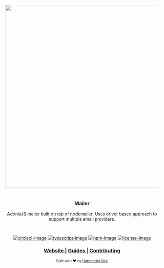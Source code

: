 <div align="center">
  <img src="https://res.cloudinary.com/adonisjs/image/upload/q_100/v1558612869/adonis-readme_zscycu.jpg" width="600px">
</div>

<br />

<div align="center">
  <h3>Mailer</h3>
  <p>AdonisJS mailer built on top of nodemailer. Uses driver based approach to support multiple email providers.</p>
</div>

<br />

<div align="center">

[![circleci-image]][circleci-url] [![typescript-image]][typescript-url] [![npm-image]][npm-url] [![license-image]][license-url]

</div>

<div align="center">
  <h3>
    <a href="https://adonisjs.com">
      Website
    </a>
    <span> | </span>
    <a href="https://adonisjs.com/guides/quick-start">
      Guides
    </a>
    <span> | </span>
    <a href="CONTRIBUTING.md">
      Contributing
    </a>
  </h3>
</div>

<div align="center">
  <sub>Built with ❤︎ by <a href="https://github.com/thetutlage">Harminder Virk</a>
</div>

[circleci-image]: https://img.shields.io/circleci/build/github/adonisjs/mail/master.svg?style=for-the-badge&logo=circleci
[circleci-url]: https://circleci.com/gh/adonisjs/mail "circleci"

[typescript-image]: https://img.shields.io/badge/Typescript-294E80.svg?style=for-the-badge&logo=typescript
[typescript-url]:  "typescript"

[npm-image]: https://img.shields.io/npm/v/@adonisjs/mail/alpha.svg?style=for-the-badge&logo=npm
[npm-url]: https://www.npmjs.com/package/@adonisjs/mail/v/alpha "npm"

[license-image]: https://img.shields.io/npm/l/@adonisjs/mail?color=blueviolet&style=for-the-badge
[license-url]: LICENSE.md "license"
